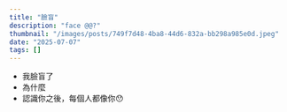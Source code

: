 ```yaml
---
title: "臉盲"
description: "face @@?"
thumbnail: "/images/posts/749f7d48-4ba8-44d6-832a-bb298a985e0d.jpeg"
date: "2025-07-07"
tags: []
---
```

- 我臉盲了
- 為什麼
- 認識你之後，每個人都像你😯
